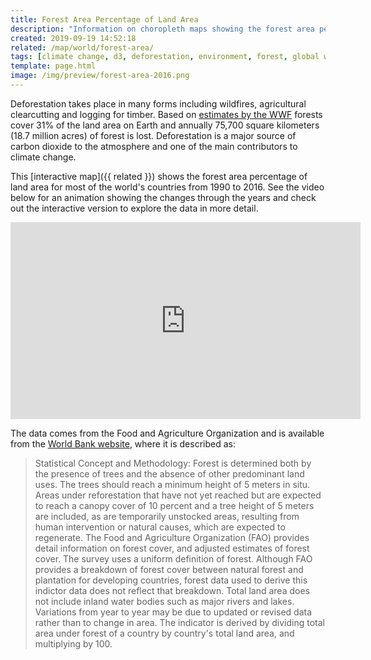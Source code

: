 ```yaml
---
title: Forest Area Percentage of Land Area
description: "Information on choropleth maps showing the forest area percentage of land area for the world's countries from 1990 to 2016 based on data from the Food and Agriculture Organization."
created: 2019-09-19 14:52:18
related: /map/world/forest-area/
tags: [climate change, d3, deforestation, environment, forest, global warming, map, world, worldbank]
template: page.html
image: /img/preview/forest-area-2016.png
---
```

Deforestation takes place in many forms including wildfires, agricultural clearcutting and logging for timber. Based on [estimates by the WWF](https://www.worldwildlife.org/threats/deforestation-and-forest-degradation) forests cover 31% of the land area on Earth and annually 75,700 square kilometers (18.7 million acres) of forest is lost. Deforestation is a major source of carbon dioxide to the atmosphere and one of the main contributors to climate change.

This [interactive map]({{ related }}) shows the forest area percentage of land area for most of the world's countries from 1990 to 2016. See the video below for an animation showing the changes through the years and check out the interactive version to explore the data in more detail.

<div class="embed-responsive embed-responsive-16by9">
  <iframe width="560" height="315" src="https://www.youtube-nocookie.com/embed/-gqzJ6yhh8E?rel=0" frameborder="0" allowfullscreen></iframe>
</div>

The data comes from the Food and Agriculture Organization and is available from the [World Bank website](https://data.worldbank.org/indicator/AG.LND.FRST.ZS), where it is described as:

> Statistical Concept and Methodology: Forest is determined both by the presence of trees and the absence of other predominant land uses. The trees should reach a minimum height of 5 meters in situ. Areas under reforestation that have not yet reached but are expected to reach a canopy cover of 10 percent and a tree height of 5 meters are included, as are temporarily unstocked areas, resulting from human intervention or natural causes, which are expected to regenerate. The Food and Agriculture Organization (FAO) provides detail information on forest cover, and adjusted estimates of forest cover. The survey uses a uniform definition of forest. Although FAO provides a breakdown of forest cover between natural forest and plantation for developing countries, forest data used to derive this indictor data does not reflect that breakdown. Total land area does not include inland water bodies such as major rivers and lakes. Variations from year to year may be due to updated or revised data rather than to change in area. The indicator is derived by dividing total area under forest of a country by country's total land area, and multiplying by 100.